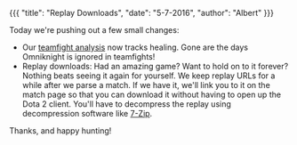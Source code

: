 {{{
  "title": "Replay Downloads",
  "date": "5-7-2016",
  "author": "Albert"
}}}

Today we're pushing out a few small changes:

* Our [teamfight analysis](https://yasp.co/matches/2347466447/teamfights#0) now tracks healing. Gone are the days
  Omniknight is ignored in teamfights!
* Replay downloads: Had an amazing game? Want to hold on to it forever? Nothing beats seeing it again for yourself.
  We keep replay URLs for a while after we parse a match. If we have it, we'll link you to it on the match page 
  so that you can download it without having to open up the Dota 2 client. You'll have to decompress the replay
  using decompression software like [7-Zip](http://www.7-zip.org/).

Thanks, and happy hunting!